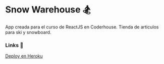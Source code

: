# Snow Warehouse 🏂

App creada para el curso de ReactJS en Coderhouse.
Tienda de articulos para ski y snowboard.

### Links 🔗

[Deploy en Heroku](https://swa-coder.herokuapp.com/)
